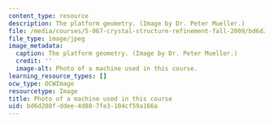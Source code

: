 ```yaml
---
content_type: resource
description: The platform geometry. (Image by Dr. Peter Mueller.)
file: /media/courses/5-067-crystal-structure-refinement-fall-2009/bd6d208fddee4d887fe3104cf59a166a_5-067f09.jpg
file_type: image/jpeg
image_metadata:
  caption: The platform geometry. (Image by Dr. Peter Mueller.)
  credit: ''
  image-alt: Photo of a machine used in this course.
learning_resource_types: []
ocw_type: OCWImage
resourcetype: Image
title: Photo of a machine used in this course
uid: bd6d208f-ddee-4d88-7fe3-104cf59a166a
---
```


